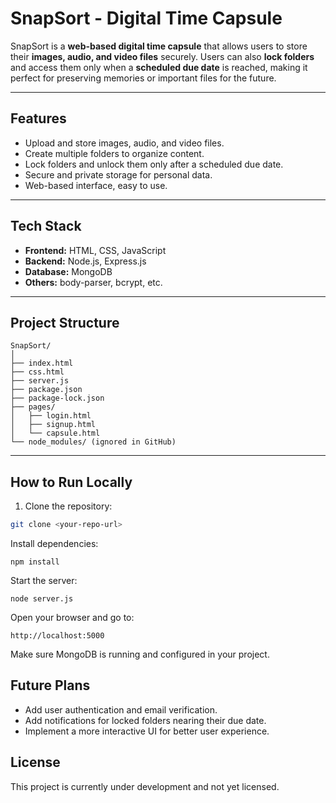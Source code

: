 # SnapSort - Digital Time Capsule

SnapSort is a **web-based digital time capsule** that allows users to store their **images, audio, and video files** securely. Users can also **lock folders** and access them only when a **scheduled due date** is reached, making it perfect for preserving memories or important files for the future.

---

## Features

- Upload and store images, audio, and video files.
- Create multiple folders to organize content.
- Lock folders and unlock them only after a scheduled due date.
- Secure and private storage for personal data.
- Web-based interface, easy to use.

---

## Tech Stack

- **Frontend:** HTML, CSS, JavaScript  
- **Backend:** Node.js, Express.js  
- **Database:** MongoDB  
- **Others:** body-parser, bcrypt, etc.

---

## Project Structure
```
SnapSort/
│
├── index.html
├── css.html
├── server.js
├── package.json
├── package-lock.json
├── pages/
│   ├── login.html
│   ├── signup.html
│   └── capsule.html
└── node_modules/ (ignored in GitHub)
```

---

## How to Run Locally

1. Clone the repository:

```bash
git clone <your-repo-url>
```

Install dependencies:
```
npm install
```

Start the server:
```
node server.js
```


Open your browser and go to:
```
http://localhost:5000
```

Make sure MongoDB is running and configured in your project.

## Future Plans

- Add user authentication and email verification.
- Add notifications for locked folders nearing their due date.
- Implement a more interactive UI for better user experience.

## License

This project is currently under development and not yet licensed.


